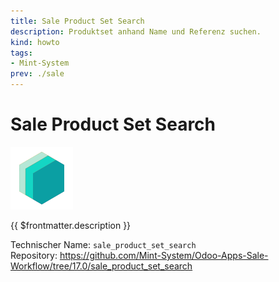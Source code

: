 ```yaml
---
title: Sale Product Set Search
description: Produktset anhand Name und Referenz suchen.
kind: howto
tags:
- Mint-System
prev: ./sale
---
```

# Sale Product Set Search
![icon_oms_box](attachments/icons_odoo_mint_system.png)

{{ $frontmatter.description }}

Technischer Name: `sale_product_set_search`\
Repository: <https://github.com/Mint-System/Odoo-Apps-Sale-Workflow/tree/17.0/sale_product_set_search>
